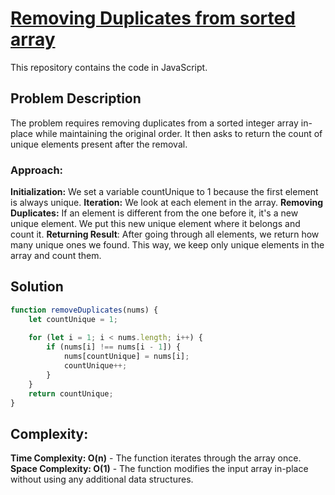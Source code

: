 #  [Removing Duplicates from sorted array](https://leetcode.com/problems/remove-duplicates-from-sorted-array/)

This repository contains the code in JavaScript.

## Problem Description

The problem requires removing duplicates from a sorted integer array in-place while maintaining the original order. It then asks to return the count of unique elements present after the removal.

### Approach:

**Initialization:**  We set a variable countUnique to 1 because the first element is always unique. 
**Iteration:**  We look at each element in the array.
**Removing Duplicates:** If an element is different from the one before it, it's a new unique element. We put this new unique element where it belongs and count it.
**Returning Result**:  After going through all elements, we return how many unique ones we found.
This way, we keep only unique elements in the array and count them.

## Solution

```javascript
function removeDuplicates(nums) {
    let countUnique = 1; 
   
    for (let i = 1; i < nums.length; i++) {
        if (nums[i] !== nums[i - 1]) {
            nums[countUnique] = nums[i];
            countUnique++;
        }
    }
    return countUnique;
}
```

## Complexity:
**Time Complexity: O(n)** - The function iterates through the array once.
**Space Complexity: O(1)** - The function modifies the input array in-place without using any additional data structures.
